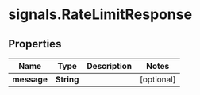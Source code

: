 # signals.RateLimitResponse

## Properties

Name | Type | Description | Notes
------------ | ------------- | ------------- | -------------
**message** | **String** |  | [optional] 


